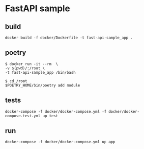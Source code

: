 # FastAPI sample

## build

```
docker build -f docker/Dockerfile -t fast-api-sample_app .
```

## poetry

```
$ docker run -it --rm  \
-v $(pwd)/:/root \
-t fast-api-sample_app /bin/bash

$ cd /root
$POETRY_HOME/bin/poetry add module
```

## tests

```
docker-compose -f docker/docker-compose.yml -f docker/docker-compose.test.yml up test
```

## run

```
docker-compose -f docker/docker-compose.yml up app
```
